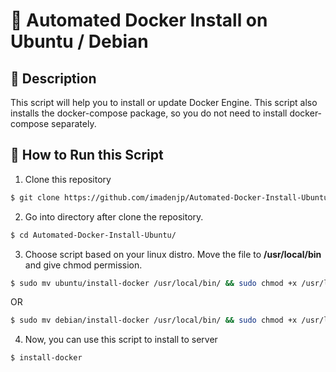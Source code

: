 # 🤖 Automated Docker Install on Ubuntu / Debian

## 📜 Description
This script will help you to install or update Docker Engine. This script also installs the docker-compose package, so you do not need to install docker-compose separately.

## 🚀 How to Run this Script
1. Clone this repository
```bash
$ git clone https://github.com/imadenjp/Automated-Docker-Install-Ubuntu.git
```

2. Go into directory after clone the repository.
```bash
$ cd Automated-Docker-Install-Ubuntu/
```

3. Choose script based on your linux distro. Move the file to **/usr/local/bin** and give chmod permission.
```bash
$ sudo mv ubuntu/install-docker /usr/local/bin/ && sudo chmod +x /usr/local/bin/install-docker
```
OR
```bash
$ sudo mv debian/install-docker /usr/local/bin/ && sudo chmod +x /usr/local/bin/install-docker
```

4. Now, you can use this script to install to server
```bash
$ install-docker
```
